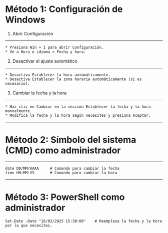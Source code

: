 # Método 1: Configuración de Windows

1. Abrir Configuración
---
    * Presiona Win + I para abrir Configuración.
    * Ve a Hora e idioma > Fecha y hora.
    

2. Desactivar el ajuste automático
---
    * Desactiva Establecer la hora automáticamente.
    * Desactiva Establecer la zona horaria automáticamente (si es necesario).

3. Cambiar la fecha y la hora
---
    * Haz clic en Cambiar en la sección Establecer la fecha y la hora manualmente.
    * Modifica la fecha y la hora según necesites y presiona Aceptar.

------------------------------------------------------------------------------------------------------------

# Método 2: Símbolo del sistema (CMD) como administrador
---
    date DD/MM/AAAA     # Comando para cambiar la fecha
    time HH:MM:SS       # Comando para cambiar la hora


------------------------------------------------------------------------------------------------------------
# Método 3: PowerShell como administrador

    Set-Date -Date "16/03/2025 15:30:00"    # Reemplaza la fecha y la hora por la que necesites.
